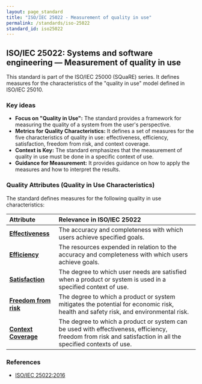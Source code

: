 ```yaml
---
layout: page_standard
title: "ISO/IEC 25022 - Measurement of quality in use"
permalink: /standards/iso-25022
standard_id: iso25022
---
```


## ISO/IEC 25022: Systems and software engineering — Measurement of quality in use

This standard is part of the ISO/IEC 25000 (SQuaRE) series. It defines measures for the characteristics of the "quality in use" model defined in ISO/IEC 25010.

### Key ideas

-   **Focus on "Quality in Use":** The standard provides a framework for measuring the quality of a system from the user's perspective.
-   **Metrics for Quality Characteristics:** It defines a set of measures for the five characteristics of quality in use: effectiveness, efficiency, satisfaction, freedom from risk, and context coverage.
-   **Context is Key:** The standard emphasizes that the measurement of quality in use must be done in a specific context of use.
-   **Guidance for Measurement:** It provides guidance on how to apply the measures and how to interpret the results.

### Quality Attributes (Quality in Use Characteristics)

The standard defines measures for the following quality in use characteristics:

| Attribute | Relevance in ISO/IEC 25022 |
|:--- |:--- |
| **[Effectiveness](/qualities/effectiveness)** | The accuracy and completeness with which users achieve specified goals. |
| **[Efficiency](/qualities/efficiency)** | The resources expended in relation to the accuracy and completeness with which users achieve goals. |
| **[Satisfaction](/qualities/satisfaction)** | The degree to which user needs are satisfied when a product or system is used in a specified context of use. |
| **[Freedom from risk](/qualities/freedom-from-risk)** | The degree to which a product or system mitigates the potential for economic risk, health and safety risk, and environmental risk. |
| **[Context Coverage](/qualities/context-coverage)** | The degree to which a product or system can be used with effectiveness, efficiency, freedom from risk and satisfaction in all the specified contexts of use. |

### References

-   [ISO/IEC 25022:2016](https://www.iso.org/standard/35731.html)
